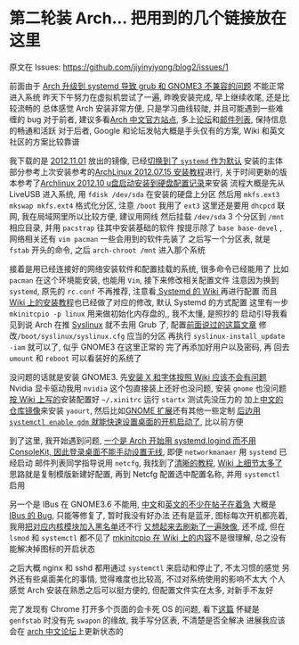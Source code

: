 
第二轮装 Arch... 把用到的几个链接放在这里
======

原文在 Issues: https://github.com/jiyinyiyong/blog2/issues/1

前面由于 [Arch 升级到 systemd 导致 grub 和 GNOME3 不兼容的问题](http://weibo.com/1574434782/z39tLfyRs) 不能正常进入系统
昨天下午努力在虚拟机尝试了一遍, 昨晚安装完成, 早上继续收尾, 还是比较流畅的
总体感觉 Arch 安装非常方便, 只是学习曲线较陡, 并且可能遇到一些难缠的 bug
对于前者, 建议多看[Arch 中文官方站点](http://www.archlinuxcn.org/), 多上[论坛](https://bbs.archlinuxcn.org/)和[邮件列表](https://groups.google.com/forum/?fromgroups#!forum/archlinux-cn), 保持信息的畅通和活跃
对于后者, Google 和论坛发帖大概是手头仅有的方案, Wiki 和英文社区的方案比较靠谱

我下载的是 [2012.11.01](http://mirrors.163.com/archlinux/iso/) 放出的镜像, 已经[切换到了 `systemd` 作为默认](https://www.archlinuxcn.org/systemd-is-now-the-default-on-new-installations/)
安装的主体部分参考上次安装参考的[ArchLinux 2012.07.15 安装教程](http://blog.rebill.info/archives/arch-linux-2012-07-15-install-guide.html)进行,
关于时间更新的版本参考了[Archlinux 2012.10 u盘启动安装到硬盘配置记录](http://sandy.is-programmer.com/posts/36189.html)来安装
流程大概是先从 LiveUSB 进入系统, 用 `fdisk /dev/sda` 在安装的硬盘上分区
然后用 `mkfs.ext3 mkswap mkfs.ext4` 格式化分区, 注意 `/boot` 我用了 `ext3`
这里还是要用 `dhcpcd` 联网, 我在局域网里所以比较方便, 建议用网线
然后挂载 `/dev/sda` 3 个分区到 `/mnt` 相应目录, 并用 `pacstrap` 往其中安装基础的软件
按提示除了 `base base-devel` , 网络相关还有 `vim pacman` 一些会用到的软件先装了
之后写一个分区表, 就是 `fstab` 开头的命令, 之后 `arch-chroot /mnt` 进入那个系统

接着是用已经连接好的网络安装软件和配置挂载的系统, 很多命令已经能用了
比如 `pacman` 在这个环境能安装, 也能用 `Vim`, 接下来修改相关配置文件
注意因为换到 `systemd`, 原先的 `rc.conf` 不再推荐, 注意看[ Systemd 的 Wiki ](https://wiki.archlinux.org/index.php/Systemd_\(%E7%AE%80%E4%BD%93%E4%B8%AD%E6%96%87\)#Replacing_ConsoleKit_with_systemd-logind)再进行配置
而且 [Wiki 上的安装教程](https://wiki.archlinux.org/index.php/Installation_Guide_(%E6%AD%A3%E9%AB%94%E4%B8%AD%E6%96%87))也已经做了对应的修改, 默认 Systemd 的方式配置
这里有一步 `mkinitcpio -p linux` 用来做初始化内存盘的,, 我不太懂, 是照抄的
启动引导我看见到说 Arch 在推 [Syslinux](https://wiki.archlinux.org/index.php/Syslinux_\(%E7%AE%80%E4%BD%93%E4%B8%AD%E6%96%87\)) 就不去用 Grub 了,
配置[前面说过的这篇文章](http://sandy.is-programmer.com/posts/36189.html) 修改`/boot/syslinux/syslinux.cfg` 应当的分区
再执行 `syslinux-install_update -iam` 就可以了, 似乎 GNOME3 在这里正常的
完了再添加好用户以及密码, 再 回去 `umount` 和 `reboot` 可以看装好的系统了

没问题的话就是安装 GNOME3. 先[安装 X 和字体按照 Wiki 应该不会有问题](https://wiki.archlinux.org/index.php/Beginners%27_Guide#Install_X)
Nvidia 显卡驱动我用 `nvidia` 这个包直接装上还好也没问题, 安装 `gnome` 也没问题
[按 Wiki 上写的](https://wiki.archlinux.org/index.php/GNOME_\(%E7%AE%80%E4%BD%93%E4%B8%AD%E6%96%87\)#.E5.9C.A8.E6.96.B0.E7.B3.BB.E7.BB.9F.E4.B8.8A.E5.AE.89.E8.A3.85)安装配置好 `~/.xinitrc` 运行 `startx` 测试先没压力的
加上[中文的仓库镜像](https://www.archlinuxcn.org/archlinux-cn-repo-and-mirror/)来安装 `yaourt`, 然后比如[GNOME 扩展](https://extensions.gnome.org/extension/440/workspace-separation-on-dash/)还有其他一些定制
[后边用 `systemctl enable gdm` 就能快速设置桌面的开机启动了](https://wiki.archlinux.org/index.php/Systemd_\(%E7%AE%80%E4%BD%93%E4%B8%AD%E6%96%87\)#.E5.90.AF.E5.8A.A8.E6.A1.8C.E9.9D.A2.E7.8E.AF.E5.A2.83), 比以前方便

到了这里, 我开始遇到问题, [一个是 Arch 开始用 systemd.logind 而不用 ConsoleKit,
因此登录桌面不能手动设置无线](https://groups.google.com/forum/?fromgroups=#!topic/archlinux-cn/uIDl8F8NbqU), 即便 `networkmanaer` 用 `systemd` 已经启动
邮件列表同学指导说用 `netcfg`, 我找到了[清晰的教程](http://ihacklog.com/post/used-netcfg-to-setup-archlinux-network.html), [Wiki 上细节太多了](https://wiki.archlinux.org/index.php/Netcfg_\(%E7%AE%80%E4%BD%93%E4%B8%AD%E6%96%87\)#Wireless_Association_failed.28.E6.97.A0.E7.BA.BF.E7.BD.91.E7.BB.9C.E8.BF.9E.E6.8E.A5.E5.A4.B1.E8.B4.A5.29)
思路就是复制模版新建好配置, 再到 Netcfg 配置选中配置名称, 并用 `systemctl` 启用

另一个是 IBus 在 GNOME3.6 不能用, [中文](https://bbs.archlinuxcn.org/viewtopic.php?id=1277)和[英文的不少在帖子在着急](https://bbs.archlinux.org/search.php?search_id=2056567048)
大概是 [IBus 的 Bug](ttps://bugs.archlinux.org/task/32152), 只能等修复了, 暂时我没有好办法
还有是蓝牙, 图标每次开机都亮着, 我用[把对应内核模块加入黑名单](http://siripong-computer-tips.blogspot.com/2011/10/blacklist-disable-bluetooth-kernel.html)还不行
[又想起来去刷新了一遍映像](https://bbs.archlinux.org/viewtopic.php?id=142202), 还不成, 但在 `lsmod` 和 `systemctl` 都不见了
[mkinitcpio 在 Wiki 上的内容](https://wiki.archlinux.org/index.php/Mkinitcpio_(%E7%AE%80%E4%BD%93%E4%B8%AD%E6%96%87))不是很理解, 总之没有能解决掉图标的开启状态

之后大概 nginx 和 sshd 都用通过 `systemctl` 来启动和停止了, 不太习惯的感觉
另外还有些桌面美化的事情, 觉得难度也比较高, 不过对系统使用的影响不太大
个人感觉 Arch 安装在熟悉之后可以挺方便的, 但配置文件实在太多, 对新手不友好

完了发现有 Chrome 打开多个页面的会卡死 OS 的问题, 看下[这篇](http://kodango.me/install-archlinux-with-vbox)
怀疑是 `genfstab` 时没有先 `swapon` 的缘故, 我手写分区表, 不清楚是否全解决
进展我应该会在 [arch 中文论坛](https://bbs.archlinuxcn.org/viewtopic.php?id=1315)上更新状态的